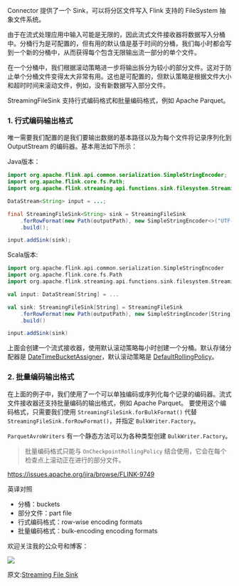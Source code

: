 
Connector 提供了一个 Sink，可以将分区文件写入 Flink 支持的 FileSystem 抽象文件系统。

由于在流式处理应用中输入可能是无限的，因此流式文件接收器将数据写入分桶中。分桶行为是可配置的，但有用的默认值是基于时间的分桶，我们每小时都会写到一个新的分桶中，从而获得每个包含无限输出流一部分的单个文件。

在一个分桶中，我们根据滚动策略进一步将输出拆分为较小的部分文件。这对于防止单个分桶文件变得太大非常有用。这也是可配置的，但默认策略是根据文件大小和超时时间来滚动文件，例如，没有新数据写入部分文件。

StreamingFileSink 支持行式编码格式和批量编码格式，例如 Apache Parquet。

### 1. 行式编码输出格式

唯一需要我们配置的是我们要输出数据的基本路径以及为每个文件将记录序列化到 OutputStream 的编码器。基本用法如下所示：

Java版本：
```java
import org.apache.flink.api.common.serialization.SimpleStringEncoder;
import org.apache.flink.core.fs.Path;
import org.apache.flink.streaming.api.functions.sink.filesystem.StreamingFileSink;

DataStream<String> input = ...;

final StreamingFileSink<String> sink = StreamingFileSink
	.forRowFormat(new Path(outputPath), new SimpleStringEncoder<>("UTF-8"))
	.build();

input.addSink(sink);
```
Scala版本:
```Scala
import org.apache.flink.api.common.serialization.SimpleStringEncoder
import org.apache.flink.core.fs.Path
import org.apache.flink.streaming.api.functions.sink.filesystem.StreamingFileSink

val input: DataStream[String] = ...

val sink: StreamingFileSink[String] = StreamingFileSink
    .forRowFormat(new Path(outputPath), new SimpleStringEncoder[String]("UTF-8"))
    .build()

input.addSink(sink)
```
上面会创建一个流式接收器，使用默认滚动策略每小时创建一个分桶。默认存储分配器是 [DateTimeBucketAssigner](https://ci.apache.org/projects/flink/flink-docs-release-1.8/api/java/org/apache/flink/streaming/api/functions/sink/filesystem/bucketassigners/DateTimeBucketAssigner.html)，默认滚动策略是 [DefaultRollingPolicy](https://ci.apache.org/projects/flink/flink-docs-release-1.8/api/java/org/apache/flink/streaming/api/functions/sink/filesystem/rollingpolicies/DefaultRollingPolicy.html)。

### 2. 批量编码输出格式

在上面的例子中，我们使用了一个可以单独编码或序列化每个记录的编码器。流式文件接收器还支持批量编码的输出格式，例如 Apache Parquet。 要使用这个编码格式，只需要我们使用 `StreamingFileSink.forBulkFormat()` 代替 `StreamingFileSink.forRowFormat()`，并指定 `BulkWriter.Factory`。

`ParquetAvroWriters` 有一个静态方法可以为各种类型创建 `BulkWriter.Factory`。

> 批量编码格式只能与 `OnCheckpointRollingPolicy` 结合使用，它会在每个检查点上滚动正在进行的部分文件。

https://issues.apache.org/jira/browse/FLINK-9749

英译对照
- 分桶：buckets
- 部分文件：part file
- 行式编码格式：row-wise encoding formats
- 批量编码格式：bulk-encoding encoding formats

欢迎关注我的公众号和博客：

![](https://github.com/sjf0115/PubLearnNotes/blob/master/image/Other/smartsi.jpg?raw=true)

原文:[Streaming File Sink](https://ci.apache.org/projects/flink/flink-docs-stable/dev/connectors/streamfile_sink.html)
